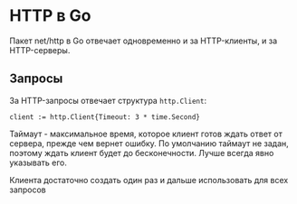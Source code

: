 # HTTP в Go

Пакет net/http в Go отвечает одновременно и за HTTP-клиенты, и за HTTP-серверы.

## Запросы

За HTTP-запросы отвечает структура `http.Client`:

`client := http.Client{Timeout: 3 * time.Second}`

Таймаут - максимальное время, которое клиент готов ждать ответ от сервера, прежде чем вернет ошибку. По умолчанию таймаут не задан, поэтому ждать клиент будет до бесконечности. Лучше всегда явно указывать его.

Клиента достаточно создать один раз и дальше использовать для всех запросов

